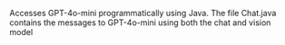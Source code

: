 Accesses GPT-4o-mini programmatically using Java.
The file Chat.java contains the messages to GPT-4o-mini using both the chat and vision model
